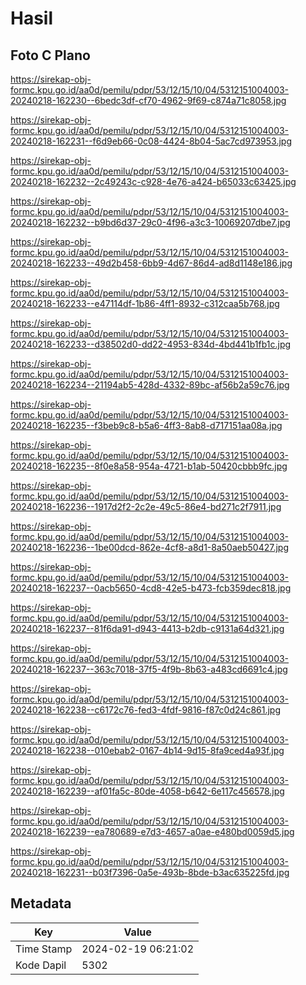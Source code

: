 # Hasil

## Foto C Plano

https://sirekap-obj-formc.kpu.go.id/aa0d/pemilu/pdpr/53/12/15/10/04/5312151004003-20240218-162230--6bedc3df-cf70-4962-9f69-c874a71c8058.jpg

https://sirekap-obj-formc.kpu.go.id/aa0d/pemilu/pdpr/53/12/15/10/04/5312151004003-20240218-162231--f6d9eb66-0c08-4424-8b04-5ac7cd973953.jpg

https://sirekap-obj-formc.kpu.go.id/aa0d/pemilu/pdpr/53/12/15/10/04/5312151004003-20240218-162232--2c49243c-c928-4e76-a424-b65033c63425.jpg

https://sirekap-obj-formc.kpu.go.id/aa0d/pemilu/pdpr/53/12/15/10/04/5312151004003-20240218-162232--b9bd6d37-29c0-4f96-a3c3-10069207dbe7.jpg

https://sirekap-obj-formc.kpu.go.id/aa0d/pemilu/pdpr/53/12/15/10/04/5312151004003-20240218-162233--49d2b458-6bb9-4d67-86d4-ad8d1148e186.jpg

https://sirekap-obj-formc.kpu.go.id/aa0d/pemilu/pdpr/53/12/15/10/04/5312151004003-20240218-162233--e47114df-1b86-4ff1-8932-c312caa5b768.jpg

https://sirekap-obj-formc.kpu.go.id/aa0d/pemilu/pdpr/53/12/15/10/04/5312151004003-20240218-162233--d38502d0-dd22-4953-834d-4bd441b1fb1c.jpg

https://sirekap-obj-formc.kpu.go.id/aa0d/pemilu/pdpr/53/12/15/10/04/5312151004003-20240218-162234--21194ab5-428d-4332-89bc-af56b2a59c76.jpg

https://sirekap-obj-formc.kpu.go.id/aa0d/pemilu/pdpr/53/12/15/10/04/5312151004003-20240218-162235--f3beb9c8-b5a6-4ff3-8ab8-d717151aa08a.jpg

https://sirekap-obj-formc.kpu.go.id/aa0d/pemilu/pdpr/53/12/15/10/04/5312151004003-20240218-162235--8f0e8a58-954a-4721-b1ab-50420cbbb9fc.jpg

https://sirekap-obj-formc.kpu.go.id/aa0d/pemilu/pdpr/53/12/15/10/04/5312151004003-20240218-162236--1917d2f2-2c2e-49c5-86e4-bd271c2f7911.jpg

https://sirekap-obj-formc.kpu.go.id/aa0d/pemilu/pdpr/53/12/15/10/04/5312151004003-20240218-162236--1be00dcd-862e-4cf8-a8d1-8a50aeb50427.jpg

https://sirekap-obj-formc.kpu.go.id/aa0d/pemilu/pdpr/53/12/15/10/04/5312151004003-20240218-162237--0acb5650-4cd8-42e5-b473-fcb359dec818.jpg

https://sirekap-obj-formc.kpu.go.id/aa0d/pemilu/pdpr/53/12/15/10/04/5312151004003-20240218-162237--81f6da91-d943-4413-b2db-c9131a64d321.jpg

https://sirekap-obj-formc.kpu.go.id/aa0d/pemilu/pdpr/53/12/15/10/04/5312151004003-20240218-162237--363c7018-37f5-4f9b-8b63-a483cd6691c4.jpg

https://sirekap-obj-formc.kpu.go.id/aa0d/pemilu/pdpr/53/12/15/10/04/5312151004003-20240218-162238--c6172c76-fed3-4fdf-9816-f87c0d24c861.jpg

https://sirekap-obj-formc.kpu.go.id/aa0d/pemilu/pdpr/53/12/15/10/04/5312151004003-20240218-162238--010ebab2-0167-4b14-9d15-8fa9ced4a93f.jpg

https://sirekap-obj-formc.kpu.go.id/aa0d/pemilu/pdpr/53/12/15/10/04/5312151004003-20240218-162239--af01fa5c-80de-4058-b642-6e117c456578.jpg

https://sirekap-obj-formc.kpu.go.id/aa0d/pemilu/pdpr/53/12/15/10/04/5312151004003-20240218-162239--ea780689-e7d3-4657-a0ae-e480bd0059d5.jpg

https://sirekap-obj-formc.kpu.go.id/aa0d/pemilu/pdpr/53/12/15/10/04/5312151004003-20240218-162231--b03f7396-0a5e-493b-8bde-b3ac635225fd.jpg


## Metadata

| Key        | Value               |
| ---------- | ------------------- |
| Time Stamp | 2024-02-19 06:21:02 |
| Kode Dapil | 5302                |



